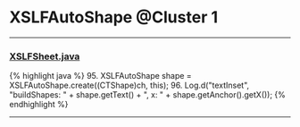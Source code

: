 # XSLFAutoShape @Cluster 1

***

### [XSLFSheet.java](https://searchcode.com/codesearch/view/97406768/)
{% highlight java %}
95. XSLFAutoShape shape = XSLFAutoShape.create((CTShape)ch, this);
96. Log.d("textInset", "buildShapes: " + shape.getText() + ", x: " + shape.getAnchor().getX());
{% endhighlight %}

***

